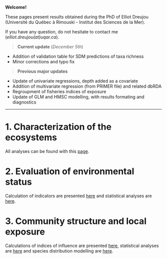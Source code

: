 **Welcome!**

These pages present results obtained during the PhD of Elliot Dreujou (Université du Québec à Rimouski - Institut des Sciences de la Mer).

If you have any question, do not hesitate to contact me (*elliot.dreujou(at)uqar.ca*).

> **Current update** (*December 5th*)<br>
- Addition of validation table for SDM predictions of taxa richness
- Minor corrections and typo fix

> **Previous major updates**<br>
- Update of univariate regressions, depth added as a covariate
- Addition of multivariate regression (from PRIMER file) and related dbRDA
- Regroupment of fisheries indices of exposure
- Update of GLM and HMSC modelling, with results formating and diagnostics

-----


# 1. Characterization of the ecosystems

All analyses can be found with this [page](https://eldre.github.io/eldre-phd/Chap1/C1_index.html).

# 2. Evaluation of environmental status

Calculation of indicators are presented [here](https://eldre.github.io/eldre-phd/Chap2/C2_analyses_A.html) and statistical analyses are [here](https://eldre.github.io/eldre-phd/Chap2/C2_analyses_B.html).

# 3. Community structure and local exposure

Calculations of indices of influence are presented [here](https://eldre.github.io/eldre-phd/Chap3/C3_analyses_A.html), statistical analyses are [here](https://eldre.github.io/eldre-phd/Chap3/C3_analyses_B.html) and species distribution modelling are [here](https://eldre.github.io/eldre-phd/Chap3/C3_analyses_C.html).
